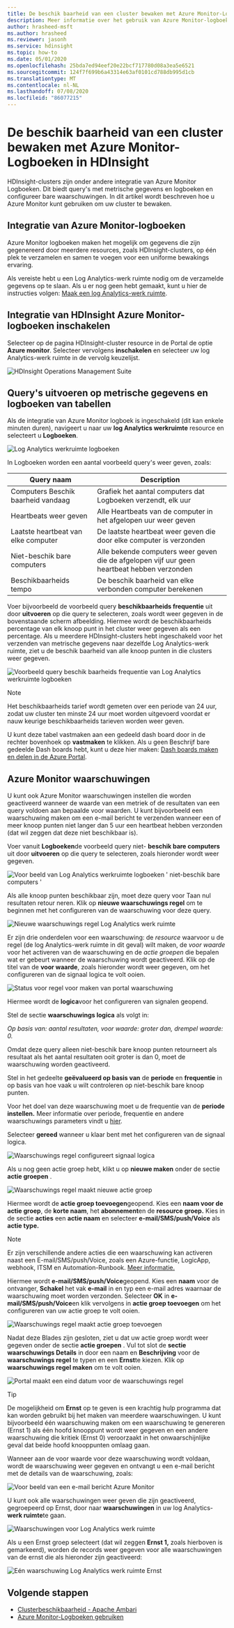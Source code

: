 ```yaml
---
title: De beschik baarheid van een cluster bewaken met Azure Monitor-Logboeken in HDInsight
description: Meer informatie over het gebruik van Azure Monitor-logboeken voor het bewaken van de cluster status en beschik baarheid.
author: hrasheed-msft
ms.author: hrasheed
ms.reviewer: jasonh
ms.service: hdinsight
ms.topic: how-to
ms.date: 05/01/2020
ms.openlocfilehash: 25bda7ed94eef20e22bcf717780d08a3ea5e6521
ms.sourcegitcommit: 124f7f699b6a43314e63af0101cd788db995d1cb
ms.translationtype: MT
ms.contentlocale: nl-NL
ms.lasthandoff: 07/08/2020
ms.locfileid: "86077215"
---
```

# <a name="how-to-monitor-cluster-availability-with-azure-monitor-logs-in-hdinsight"></a>De beschik baarheid van een cluster bewaken met Azure Monitor-Logboeken in HDInsight

HDInsight-clusters zijn onder andere integratie van Azure Monitor Logboeken. Dit biedt query's met metrische gegevens en logboeken en configureer bare waarschuwingen. In dit artikel wordt beschreven hoe u Azure Monitor kunt gebruiken om uw cluster te bewaken.

## <a name="azure-monitor-logs-integration"></a>Integratie van Azure Monitor-logboeken

Azure Monitor logboeken maken het mogelijk om gegevens die zijn gegenereerd door meerdere resources, zoals HDInsight-clusters, op één plek te verzamelen en samen te voegen voor een uniforme bewakings ervaring.

Als vereiste hebt u een Log Analytics-werk ruimte nodig om de verzamelde gegevens op te slaan. Als u er nog geen hebt gemaakt, kunt u hier de instructies volgen: [Maak een log Analytics-werk ruimte](https://docs.microsoft.com/azure/azure-monitor/learn/quick-create-workspace).

## <a name="enable-hdinsight-azure-monitor-logs-integration"></a>Integratie van HDInsight Azure Monitor-logboeken inschakelen

Selecteer op de pagina HDInsight-cluster resource in de Portal de optie **Azure monitor**. Selecteer vervolgens **inschakelen** en selecteer uw log Analytics-werk ruimte in de vervolg keuzelijst.

![HDInsight Operations Management Suite](media/cluster-availability-monitor-logs/azure-portal-monitoring.png)

## <a name="query-metrics-and-logs-tables"></a>Query's uitvoeren op metrische gegevens en logboeken van tabellen

Als de integratie van Azure Monitor logboek is ingeschakeld (dit kan enkele minuten duren), navigeert u naar uw **log Analytics werkruimte** resource en selecteert u **Logboeken**.

![Log Analytics werkruimte logboeken](media/cluster-availability-monitor-logs/hdinsight-portal-logs.png)

In Logboeken worden een aantal voorbeeld query's weer geven, zoals:

| Query naam                      | Description                                                               |
|---------------------------------|---------------------------------------------------------------------------|
| Computers Beschik baarheid vandaag    | Grafiek het aantal computers dat Logboeken verzendt, elk uur                     |
| Heartbeats weer geven                 | Alle Heartbeats van de computer in het afgelopen uur weer geven                           |
| Laatste heartbeat van elke computer | De laatste heartbeat weer geven die door elke computer is verzonden                             |
| Niet-beschik bare computers           | Alle bekende computers weer geven die de afgelopen vijf uur geen heartbeat hebben verzonden |
| Beschikbaarheids tempo               | De beschik baarheid van elke verbonden computer berekenen                |

Voer bijvoorbeeld de voorbeeld query **beschikbaarheids frequentie** uit door **uitvoeren** op die query te selecteren, zoals wordt weer gegeven in de bovenstaande scherm afbeelding. Hiermee wordt de beschikbaarheids percentage van elk knoop punt in het cluster weer gegeven als een percentage. Als u meerdere HDInsight-clusters hebt ingeschakeld voor het verzenden van metrische gegevens naar dezelfde Log Analytics-werk ruimte, ziet u de beschik baarheid van alle knoop punten in die clusters weer gegeven.

![Voorbeeld query beschik baarheids frequentie van Log Analytics werkruimte logboeken](media/cluster-availability-monitor-logs/portal-availability-rate.png)

> [!NOTE]  
> Het beschikbaarheids tarief wordt gemeten over een periode van 24 uur, zodat uw cluster ten minste 24 uur moet worden uitgevoerd voordat er nauw keurige beschikbaarheids tarieven worden weer geven.

U kunt deze tabel vastmaken aan een gedeeld dash board door in de rechter bovenhoek op **vastmaken** te klikken. Als u geen Beschrijf bare gedeelde Dash boards hebt, kunt u deze hier maken: [Dash boards maken en delen in de Azure Portal](https://docs.microsoft.com/azure/azure-portal/azure-portal-dashboards#publish-and-share-a-dashboard).

## <a name="azure-monitor-alerts"></a>Azure Monitor waarschuwingen

U kunt ook Azure Monitor waarschuwingen instellen die worden geactiveerd wanneer de waarde van een metriek of de resultaten van een query voldoen aan bepaalde voor waarden. U kunt bijvoorbeeld een waarschuwing maken om een e-mail bericht te verzenden wanneer een of meer knoop punten niet langer dan 5 uur een heartbeat hebben verzonden (dat wil zeggen dat deze niet beschikbaar is).

Voer vanuit **Logboeken**de voorbeeld query niet- **beschik bare computers** uit door **uitvoeren** op die query te selecteren, zoals hieronder wordt weer gegeven.

![Voor beeld van Log Analytics werkruimte logboeken ' niet-beschik bare computers '](media/cluster-availability-monitor-logs/portal-unavailable-computers.png)

Als alle knoop punten beschikbaar zijn, moet deze query voor Taan nul resultaten retour neren. Klik op **nieuwe waarschuwings regel** om te beginnen met het configureren van de waarschuwing voor deze query.

![Nieuwe waarschuwings regel Log Analytics werk ruimte](media/cluster-availability-monitor-logs/portal-logs-new-alert-rule.png)

Er zijn drie onderdelen voor een waarschuwing: de *resource* waarvoor u de regel (de log Analytics-werk ruimte in dit geval) wilt maken, de *voor waarde* voor het activeren van de waarschuwing en de *actie groepen* die bepalen wat er gebeurt wanneer de waarschuwing wordt geactiveerd.
Klik op de titel van de **voor waarde**, zoals hieronder wordt weer gegeven, om het configureren van de signaal logica te volt ooien.

![Status voor regel voor maken van portal waarschuwing](media/cluster-availability-monitor-logs/portal-condition-title.png)

Hiermee wordt de **logica**voor het configureren van signalen geopend.

Stel de sectie **waarschuwings logica** als volgt in:

*Op basis van: aantal resultaten, voor waarde: groter dan, drempel waarde: 0.*

Omdat deze query alleen niet-beschik bare knoop punten retourneert als resultaat als het aantal resultaten ooit groter is dan 0, moet de waarschuwing worden geactiveerd.

Stel in het gedeelte **geëvalueerd op basis van** de **periode** en **frequentie** in op basis van hoe vaak u wilt controleren op niet-beschik bare knoop punten.

Voor het doel van deze waarschuwing moet u de frequentie van de **periode instellen.** Meer informatie over periode, frequentie en andere waarschuwings parameters vindt u [hier](https://docs.microsoft.com/azure/azure-monitor/platform/alerts-unified-log#log-search-alert-rule---definition-and-types).

Selecteer **gereed** wanneer u klaar bent met het configureren van de signaal logica.

![Waarschuwings regel configureert signaal logica](media/cluster-availability-monitor-logs/portal-configure-signal-logic.png)

Als u nog geen actie groep hebt, klikt u op **nieuwe maken** onder de sectie **actie groepen** .

![Waarschuwings regel maakt nieuwe actie groep](media/cluster-availability-monitor-logs/portal-create-new-action-group.png)

Hiermee wordt de **actie groep toevoegen**geopend. Kies een **naam voor de actie groep**, de **korte naam**, het **abonnement**en de **resource groep.** Kies in de sectie **acties** een **actie naam** en selecteer **e-mail/SMS/push/Voice** als **actie type.**

> [!NOTE]
> Er zijn verschillende andere acties die een waarschuwing kan activeren naast een E-mail/SMS/push/Voice, zoals een Azure-functie, LogicApp, webhook, ITSM en Automation-Runbook. [Meer informatie.](https://docs.microsoft.com/azure/azure-monitor/platform/action-groups#action-specific-information)

Hiermee wordt **e-mail/SMS/push/Voice**geopend. Kies een **naam** voor de ontvanger, **Schakel** het vak **e-mail** in en typ een e-mail adres waarnaar de waarschuwing moet worden verzonden. Selecteer **OK** in **e-mail/SMS/push/Voice**en klik vervolgens in **actie groep toevoegen** om het configureren van uw actie groep te volt ooien.

![Waarschuwings regel maakt actie groep toevoegen](media/cluster-availability-monitor-logs/portal-add-action-group.png)

Nadat deze Blades zijn gesloten, ziet u dat uw actie groep wordt weer gegeven onder de sectie **actie groepen** . Vul tot slot de **sectie waarschuwings Details** in door een naam en **Beschrijving** voor de **waarschuwings regel** te typen en een **Ernst**te kiezen. Klik op **waarschuwings regel maken** om te volt ooien.

![Portal maakt een eind datum voor de waarschuwings regel](media/cluster-availability-monitor-logs/portal-create-alert-rule-finish.png)

> [!TIP]
> De mogelijkheid om **Ernst** op te geven is een krachtig hulp programma dat kan worden gebruikt bij het maken van meerdere waarschuwingen. U kunt bijvoorbeeld één waarschuwing maken om een waarschuwing te genereren (Ernst 1) als één hoofd knooppunt wordt weer gegeven en een andere waarschuwing die kritiek (Ernst 0) veroorzaakt in het onwaarschijnlijke geval dat beide hoofd knooppunten omlaag gaan.

Wanneer aan de voor waarde voor deze waarschuwing wordt voldaan, wordt de waarschuwing weer gegeven en ontvangt u een e-mail bericht met de details van de waarschuwing, zoals:

![Voor beeld van een e-mail bericht Azure Monitor](media/cluster-availability-monitor-logs/portal-oms-alert-email.png)

U kunt ook alle waarschuwingen weer geven die zijn geactiveerd, gegroepeerd op Ernst, door naar **waarschuwingen** in uw log Analytics- **werk ruimte**te gaan.

![Waarschuwingen voor Log Analytics werk ruimte](media/cluster-availability-monitor-logs/hdi-portal-oms-alerts.png)

Als u een Ernst groep selecteert (dat wil zeggen **Ernst 1,** zoals hierboven is gemarkeerd), worden de records weer gegeven voor alle waarschuwingen van de ernst die als hieronder zijn geactiveerd:

![Eén waarschuwing Log Analytics werk ruimte Ernst](media/cluster-availability-monitor-logs/portal-oms-alerts-sev1.png)

## <a name="next-steps"></a>Volgende stappen

* [Clusterbeschikbaarheid - Apache Ambari](./hdinsight-cluster-availability.md)
* [Azure Monitor-Logboeken gebruiken](hdinsight-hadoop-oms-log-analytics-tutorial.md)
